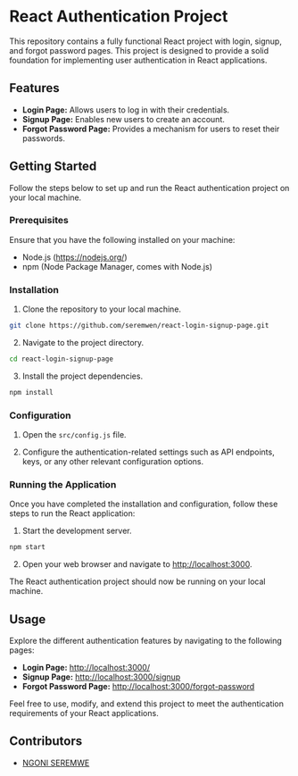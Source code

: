 # React Authentication Project

This repository contains a fully functional React project with login, signup, and forgot password pages. This project is designed to provide a solid foundation for implementing user authentication in React applications.

## Features

- **Login Page:** Allows users to log in with their credentials.
- **Signup Page:** Enables new users to create an account.
- **Forgot Password Page:** Provides a mechanism for users to reset their passwords.

## Getting Started

Follow the steps below to set up and run the React authentication project on your local machine.

### Prerequisites

Ensure that you have the following installed on your machine:

- Node.js (https://nodejs.org/)
- npm (Node Package Manager, comes with Node.js)

### Installation

1. Clone the repository to your local machine.

```bash
git clone https://github.com/seremwen/react-login-signup-page.git
```

2. Navigate to the project directory.

```bash
cd react-login-signup-page
```

3. Install the project dependencies.

```bash
npm install
```

### Configuration

1. Open the `src/config.js` file.

2. Configure the authentication-related settings such as API endpoints, keys, or any other relevant configuration options.

### Running the Application

Once you have completed the installation and configuration, follow these steps to run the React application:

1. Start the development server.

```bash
npm start
```

2. Open your web browser and navigate to [http://localhost:3000](http://localhost:3000).

The React authentication project should now be running on your local machine.

## Usage

Explore the different authentication features by navigating to the following pages:

- **Login Page:** [http://localhost:3000/](http://localhost:3000/)
- **Signup Page:** [http://localhost:3000/signup](http://localhost:3000/signup)
- **Forgot Password Page:** [http://localhost:3000/forgot-password](http://localhost:3000/forgot-password)

Feel free to use, modify, and extend this project to meet the authentication requirements of your React applications.

## Contributors

- [NGONI SEREMWE](https://github.com/seremwen)

